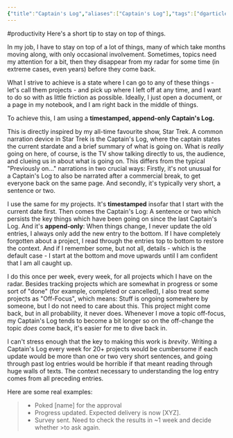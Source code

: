 ```yaml
---
{"title":"Captain's Log","aliases":["Captain's Log"],"tags":["dgarticle"],"dg-home":false,"dg-pinned":false,"dg-home-link":false,"dg-permalink":"202502-091508-56","dg-publish":true,"created-date":"2025-09-02T15:08:50","updated-date":"2025-09-02T15:27:41","linter-yaml-title-alias":"Captain's Log","dg-path":"202502-091508-56.md","permalink":"/202502-091508-56/","dgPassFrontmatter":true}
---
```

#productivity
Here's a short tip to stay on top of things.

In my job, I have to stay on top of a lot of things, many of which take months moving along, with only occasional involvement. Sometimes, topics need my attention for a bit, then they disappear from my radar for some time (in extreme cases, even years) before they come back.

What I strive to achieve is a state where I can go to any of these things - let's call them projects - and pick up where I left off at any time, and I want to do so with as little friction as possible. Ideally, I just open a document, or a page in my notebook, and I am right back in the middle of things.

To achieve this, I am using a **timestamped, append-only Captain's Log.**

This is directly inspired by my all-time favourite show, Star Trek. A common narration device in Star Trek is the Captain's Log, where the captain states the current stardate and a brief summary of what is going on. What is _really_ going on here, of course, is the TV show talking directly to us, the audience, and clueing us in about what is going on. This differs from the typical "Previously on..." narrations in two crucial ways: Firstly, it's not unusual for a Captain's Log to also be narrated after a commercial break, to get everyone back on the same page. And secondly, it's typically very short, a sentence or two.

I use the same for my projects. It's **timestamped** insofar that I start with the current date first. Then comes the Captain's Log: A sentence or two which persists the key things which have been going on since the last Captain's Log. And it's **append-only**: When things change, I never update the old entries, I always only add the new entry to the bottom.  If I have completely forgotten about a project, I read through the entries top to bottom to restore the context. And if I remember some, but not all, details - which is the default case - I start at the bottom and move upwards until I am confident that I am all caught up.

I do this once per week, every week, for all projects which I have on the radar. Besides tracking projects which are somewhat in progress or some sort of "done" (for example, completed or cancelled), I also treat some projects as "Off-Focus", which means: Stuff is ongoing somewhere by someone, but I do not need to care about this. This project might come back, but in all probability, it never does. Whenever I move a topic off-focus, my Captain's Log tends to become a bit longer so on the off-change the topic _does_ come back, it's easier for me to dive back in.

I can't stress enough that the key to making this work is _brevity_. Writing a Captain's Log every week for 20+ projects would be cumbersome if each update would be more than one or two very short sentences, and going through past log entries would be horrible if that meant reading through huge walls of texts. The context necessary to understanding the log entry comes from all preceding entries.

Here are some real examples:

> - Poked [name] for the approval
> - Progress updated. Expected delivery is now [XYZ].
> - Survey sent. Need to check the results in ~1 week and decide whether >to ask again.
